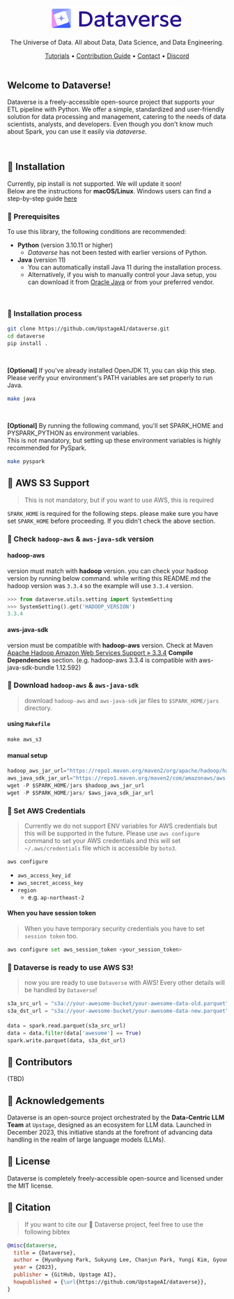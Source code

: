 <div align="center">

<br>
<picture>
  <source media="(prefers-color-scheme: dark)" srcset="docs/images/dataverse_logo-white.png" width=300>
  <source media="(prefers-color-scheme: light)" srcset="docs/images/dataverse_logo-color.png" width=300>
  <img alt="DATAVERSE" src="docs/images/dataverse_logo-color.png" width=300>
</picture>

<br>

The Universe of Data. 
All about Data, Data Science, and Data Engineering.

[Tutorials]() • [Contribution Guide]()  • [Contact](mailto:dataverse@upstage.ai)  • [Discord](https://discord.gg/7sswRCad)
<br><br>
<div align="left">

## Welcome to Dataverse!
Dataverse is a freely-accessible open-source project that supports your ETL pipeline with Python. We offer a simple, standardized and user-friendly solution for data processing and management, catering to the needs of data scientists, analysts, and developers. Even though you don't know much about Spark, you can use it easily via _dataverse_.

<br>

## 🌌 Installation
Currently, pip install is not supported. We will update it soon! <br>
Below are the instructions for **macOS/Linux**. Windows users can find a step-by-step guide [here](link)

### 🌠 Prerequisites
To use this library, the following conditions are recommended:
- **Python** (version 3.10.11 or higher)
  - _Dataverse_ has not been tested with earlier versions of Python.
- **Java** (version 11)
  - You can automatically install Java 11 during the installation process.
  - Alternatively, if you wish to manually control your Java setup, you can download it from [Oracle Java](https://www.oracle.com/java/technologies/downloads/#java11) or from your preferred vendor.

<br>

### 🌠 Installation process
```bash
git clone https://github.com/UpstageAI/dataverse.git
cd dataverse
pip install .
```
<br>

**[Optional]** If you've already installed OpenJDK 11, you can skip this step. <br>
Please verify your environment's PATH variables are set properly to run Java.
```bash
make java
```
<br>

**[Optional]** By running the following command, you'll set SPARK_HOME and PYSPARK_PYTHON as environment variables. <br>
This is not mandatory, but setting up these environment variables is highly recommended for PySpark.

```bash
make pyspark
```


## 🌌 AWS S3 Support
> This is not mandatory, but if you want to use AWS, this is required

`SPARK_HOME` is required for the following steps. please make sure you have set `SPARK_HOME` before proceeding. If you didn't check the above section.

### 🌠 Check `hadoop-aws` & `aws-java-sdk` version

#### **hadoop-aws**
version must match with **hadoop** version. you can check your hadoop version by running below command. while writing this README.md the hadoop version was `3.3.4` so the example will use `3.3.4` version.

```python
>>> from dataverse.utils.setting import SystemSetting
>>> SystemSetting().get('HADOOP_VERSION')
3.3.4
```

#### **aws-java-sdk**
version must be compatible with **hadoop-aws** version. Check at Maven [Apache Hadoop Amazon Web Services Support » 3.3.4](https://mvnrepository.com/artifact/org.apache.hadoop/hadoop-aws/3.3.4) **Compile Dependencies** section. (e.g. hadoop-aws 3.3.4 is compatible with aws-java-sdk-bundle 1.12.592)


### 🌠 Download `hadoop-aws` & `aws-java-sdk`
> download `hadoop-aws` and `aws-java-sdk` jar files to `$SPARK_HOME/jars` directory.

#### using `Makefile`
```python
make aws_s3
```

#### manual setup
```python
hadoop_aws_jar_url="https://repo1.maven.org/maven2/org/apache/hadoop/hadoop-aws/3.3.4/hadoop-aws-3.3.4.jar"
aws_java_sdk_jar_url="https://repo1.maven.org/maven2/com/amazonaws/aws-java-sdk-bundle/1.12.592/aws-java-sdk-bundle-1.12.592.jar"
wget -P $SPARK_HOME/jars $hadoop_aws_jar_url
wget -P $SPARK_HOME/jars/ $aws_java_sdk_jar_url
```

### 🌠 Set AWS Credentials
> Currently we do not support ENV variables for AWS credentials but this will be supported in the future. Please use `aws configure` command to set your AWS credentials and this will set `~/.aws/credentials` file which is accessible by `boto3`.

```python
aws configure
```
- `aws_access_key_id`
- `aws_secret_access_key`
- `region`
    - e.g. `ap-northeast-2`


#### When you have session token
> When you have temporary security credentials you have to set `session token` too.

```python
aws configure set aws_session_token <your_session_token>
```

### 🌠 Dataverse is ready to use AWS S3!
> now you are ready to use `Dataverse` with AWS! Every other details will be handled by `Dataverse`!

```python
s3a_src_url = "s3a://your-awesome-bucket/your-awesome-data-old.parquet"
s3a_dst_url = "s3a://your-awesome-bucket/your-awesome-data-new.parquet"

data = spark.read.parquet(s3a_src_url)
data = data.filter(data['awesome'] == True)
spark.write.parquet(data, s3a_dst_url)
```

## 🌌 Contributors
(TBD)

## 🌌 Acknowledgements

Dataverse is an open-source project orchestrated by the **Data-Centric LLM Team** at `Upstage`, designed as an ecosystem for LLM data. Launched in December 2023, this initiative stands at the forefront of advancing data handling in the realm of large language models (LLMs).

## 🌌 License
Dataverse is completely freely-accessible open-source and licensed under the MIT license.


## 🌌 Citation
> If you want to cite our 🌌 Dataverse project, feel free to use the following bibtex

```bibtex
@misc{dataverse,
  title = {Dataverse},
  author = {Hyunbyung Park, Sukyung Lee, Chanjun Park, Yungi Kim, Gyoungjin Gim, Changbae Ahn, Jihoo Kim, Seonghoon Yang},
  year = {2023},
  publisher = {GitHub, Upstage AI},
  howpublished = {\url{https://github.com/UpstageAI/dataverse}},
}
```
